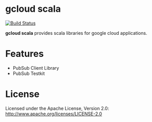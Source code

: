 gcloud scala
============

[![Build Status](https://travis-ci.org/bebauer/gcloud-scala.svg?branch=master)](https://travis-ci.org/bebauer/gcloud-scala)

**gcloud scala** provides scala libraries for google cloud applications.

# Features

- PubSub Client Library
- PubSub Testkit

# License

Licensed under the Apache License, Version 2.0: http://www.apache.org/licenses/LICENSE-2.0